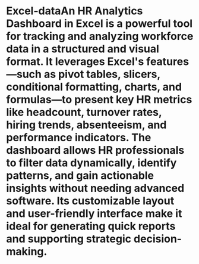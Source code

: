 # Excel-dataAn HR Analytics Dashboard in Excel is a powerful tool for tracking and analyzing workforce data in a structured and visual format. It leverages Excel's features—such as pivot tables, slicers, conditional formatting, charts, and formulas—to present key HR metrics like headcount, turnover rates, hiring trends, absenteeism, and performance indicators. The dashboard allows HR professionals to filter data dynamically, identify patterns, and gain actionable insights without needing advanced software. Its customizable layout and user-friendly interface make it ideal for generating quick reports and supporting strategic decision-making.
